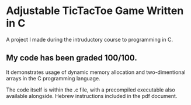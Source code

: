 # Adjustable TicTacToe Game Written in C
A project I made during the intruductory course to programming in C.

## My code has been graded 100/100.

It demonstrates usage of dynamic memory allocation and two-dimentional arrays in the C programming language. 

The code itself is within the .c file, with a precompiled executable also available alongside. Hebrew instructions included in the pdf document.
